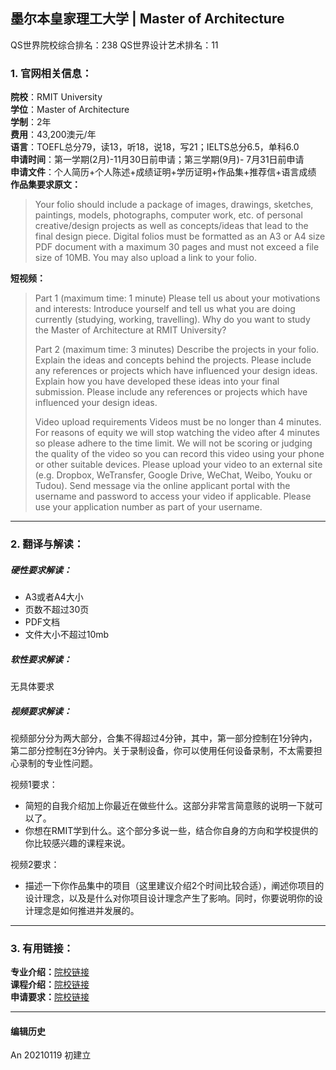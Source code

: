 ## 墨尔本皇家理工大学 | Master of Architecture

QS世界院校综合排名：238
QS世界设计艺术排名：11


### 1. 官网相关信息：

**院校**：RMIT University  
**学位**：Master of Architecture  
**学制**：2年  
**费用**：43,200澳元/年  
**语言**：TOEFL总分79，读13，听18，说18，写21；IELTS总分6.5，单科6.0  
**申请时间**：第一学期(2月)-11月30日前申请；第三学期(9月)- 7月31日前申请     
**申请文件**：个人简历+个人陈述+成绩证明+学历证明+作品集+推荐信+语言成绩    
**作品集要求原文：**   
> Your folio should include a package of images, drawings, sketches, paintings, models, photographs, computer work, etc. of personal creative/design projects as well as concepts/ideas that lead to the final design piece. Digital folios must be formatted as an A3 or A4 size PDF document with a maximum 30 pages and must not exceed a file size of 10MB. You may also upload a link to your folio.

**短视频：**
> Part 1 (maximum time: 1 minute)
Please tell us about your motivations and interests:
Introduce yourself and tell us what you are doing currently (studying, working, travelling).
Why do you want to study the Master of Architecture at RMIT University?
>
> Part 2 (maximum time: 3 minutes)
Describe the projects in your folio.
Explain the ideas and concepts behind the projects. Please include any references or projects which have influenced your design ideas.
Explain how you have developed these ideas into your final submission. Please include any references or projects which have influenced your design ideas.
>
> Video upload requirements
Videos must be no longer than 4 minutes. For reasons of equity we will stop watching the video after 4 minutes so please adhere to the time limit.
We will not be scoring or judging the quality of the video so you can record this video using your phone or other suitable devices.
Please upload your video to an external site (e.g. Dropbox, WeTransfer, Google Drive, WeChat, Weibo, Youku or Tudou).
Send message via the online applicant portal with the username and password to access your video if applicable. Please use your application number as part of your username.





---


### 2. 翻译与解读：

##### 硬性要求解读：
- A3或者A4大小
- 页数不超过30页
- PDF文档
- 文件大小不超过10mb

##### 软性要求解读：
无具体要求

##### 视频要求解读：
视频部分分为两大部分，合集不得超过4分钟，其中，第一部分控制在1分钟内，第二部分控制在3分钟内。关于录制设备，你可以使用任何设备录制，不太需要担心录制的专业性问题。

视频1要求：
- 简短的自我介绍加上你最近在做些什么。这部分非常言简意赅的说明一下就可以了。
- 你想在RMIT学到什么。这个部分多说一些，结合你自身的方向和学校提供的你比较感兴趣的课程来说。

视频2要求：
- 描述一下你作品集中的项目（这里建议介绍2个时间比较合适），阐述你项目的设计理念，以及是什么对你项目设计理念产生了影响。同时，你要说明你的设计理念是如何推进并发展的。

---


### 3. 有用链接：

**专业介绍：**[院校链接](https://www.rmit.edu.au/study-with-us/levels-of-study/postgraduate-study/masters-by-coursework/mc163)  
**课程介绍：**[院校链接](https://www.rmit.edu.au/study-with-us/levels-of-study/postgraduate-study/masters-by-coursework/master-of-architecture-mc163/mc163auscy)  
**申请要求：**[院校链接](https://www.rmit.edu.au/study-with-us/levels-of-study/postgraduate-study/masters-by-coursework/mc163)




---


#### 编辑历史

An 20210119 初建立
